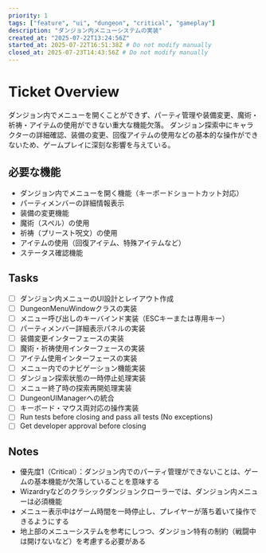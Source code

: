 ```yaml
---
priority: 1
tags: ["feature", "ui", "dungeon", "critical", "gameplay"]
description: "ダンジョン内メニューシステムの実装"
created_at: "2025-07-22T13:24:56Z"
started_at: 2025-07-22T16:51:38Z # Do not modify manually
closed_at: 2025-07-23T14:43:56Z # Do not modify manually
---
```


# Ticket Overview

ダンジョン内でメニューを開くことができず、パーティ管理や装備変更、魔術・祈祷・アイテムの使用ができない重大な機能欠落。
ダンジョン探索中にキャラクターの詳細確認、装備の変更、回復アイテムの使用などの基本的な操作ができないため、ゲームプレイに深刻な影響を与えている。

## 必要な機能
- ダンジョン内でメニューを開く機能（キーボードショートカット対応）
- パーティメンバーの詳細情報表示
- 装備の変更機能
- 魔術（スペル）の使用
- 祈祷（プリースト呪文）の使用
- アイテムの使用（回復アイテム、特殊アイテムなど）
- ステータス確認機能

## Tasks

- [ ] ダンジョン内メニューのUI設計とレイアウト作成
- [ ] DungeonMenuWindowクラスの実装
- [ ] メニュー呼び出しのキーバインド実装（ESCキーまたは専用キー）
- [ ] パーティメンバー詳細表示パネルの実装
- [ ] 装備変更インターフェースの実装
- [ ] 魔術・祈祷使用インターフェースの実装
- [ ] アイテム使用インターフェースの実装
- [ ] メニュー内でのナビゲーション機能実装
- [ ] ダンジョン探索状態の一時停止処理実装
- [ ] メニュー終了時の探索再開処理実装
- [ ] DungeonUIManagerへの統合
- [ ] キーボード・マウス両対応の操作実装
- [ ] Run tests before closing and pass all tests (No exceptions)
- [ ] Get developer approval before closing

## Notes

- 優先度1（Critical）：ダンジョン内でのパーティ管理ができないことは、ゲームの基本機能が欠落していることを意味する
- Wizardryなどのクラシックダンジョンクローラーでは、ダンジョン内メニューは必須機能
- メニュー表示中はゲーム時間を一時停止し、プレイヤーが落ち着いて操作できるようにする
- 地上部のメニューシステムを参考にしつつ、ダンジョン特有の制約（戦闘中は開けないなど）を考慮する必要がある
